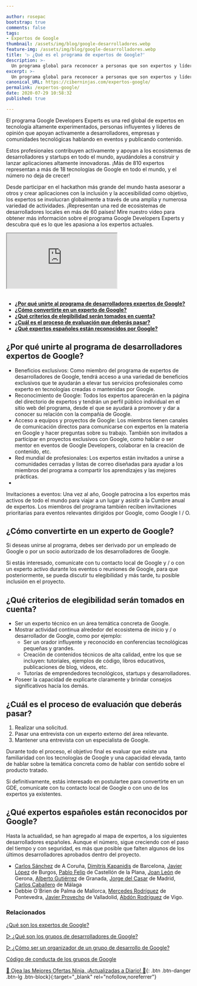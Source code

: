 ```yaml
---

author: rosepac
bootstrap: true
comments: false
tags:
- Expertos de Google
thumbnail: /assets/img/blog/google-desarrolladores.webp
feature-img: /assets/img/blog/google-desarrolladores.webp
title: '▷ ¿Qué es el programa de expertos de Google?'
description: >-
  Un programa global para reconocer a personas que son expertos y líderes de opinión en una o más tecnologías de Google. Estos profesionales contribuyen y apoyan activamente a los ecosistemas de desarrolladores y startups de todo el mundo, ayudándoles a crear y lanzar aplicaciones altamente innovadoras.
excerpt: >-
  Un programa global para reconocer a personas que son expertos y líderes de opinión en una o más tecnologías de Google. Estos profesionales contribuyen y apoyan activamente a los ecosistemas de desarrolladores y startups de todo el mundo, ayudándoles a crear y lanzar aplicaciones altamente innovadoras.
canonical_URL: https://ciberninjas.com/expertos-google/
permalink: /expertos-google/
date: 2020-07-29 10:58:32
published: true

---
```


El programa Google Developers Experts es una red global de expertos en tecnología altamente experimentados, personas influyentes y líderes de opinión que apoyan activamente a desarrolladores, empresas y comunidades tecnológicas hablando en eventos y publicando contenido.

Estos profesionales contribuyen activamente y apoyan a los ecosistemas de desarrolladores y startups en todo el mundo, ayudándoles a construir y lanzar aplicaciones altamente innovadoras. ¡Más de 810 expertos representan a más de 18 tecnologías de Google en todo el mundo, y el número no deja de crecer!

Desde participar en el hackathon más grande del mundo hasta asesorar a otros y crear aplicaciones con la inclusión y la accesibilidad como objetivo, los expertos se involucran globalmente a través de una amplia y numerosa variedad de actividades. ¡Representan una red de ecosistemas de desarrolladores locales en más de 60 países! Mire nuestro video para obtener más información sobre el programa Google Developers Experts y descubra qué es lo que les apasiona a los expertos actuales.

<div class="embed-responsive embed-responsive-16by9">
  <iframe class="embed-responsive-item" src="https://www.youtube-nocookie.com/embed/m-ig1pECpSc?rel=0" allowfullscreen></iframe>
</div><br/>

- [**¿Por qué unirte al programa de desarrolladores expertos de Google?**](#por-qué-unirte-al-programa-de-desarrolladores-expertos-de-google)
- [**¿Cómo convertirte en un experto de Google?**](#cómo-convertirte-en-un-experto-de-google)
- [**¿Qué criterios de elegibilidad serán tomados en cuenta?**](#qué-criterios-de-elegibilidad-serán-tomados-en-cuenta)
- [**¿Cuál es el proceso de evaluación que deberás pasar?**](#cuál-es-el-proceso-de-evaluación-que-deberás-pasar)
- [**¿Qué expertos españoles están reconocidos por Google?**](#qué-expertos-españoles-están-reconocidos-por-google)

## **¿Por qué unirte al programa de desarrolladores expertos de Google?**

- Beneficios exclusivos: Como miembro del programa de expertos de desarrolladores de Google, tendrá acceso a una variedad de beneficios exclusivos que te ayudarán a elevar tus servicios profesionales como experto en tecnologías creadas o mantenidas por Google.
- Reconocimiento de Google: Todos los expertos aparecerán en la página del directorio de expertos y tendrán un perfil público individual en el sitio web del programa, desde el que se ayudará a promover y dar a conocer su relación con la compañía de Google.
- Acceso a equipos y proyectos de Google: Los miembros tienen canales de comunicación directos para comunicarse con expertos en la materia en Google y hacer preguntas sobre su trabajo. También son invitados a participar en proyectos exclusivos con Google, como hablar o ser mentor en eventos de Google Developers, colaborar en la creación de contenido, etc.
- Red mundial de profesionales: Los expertos están invitados a unirse a comunidades cerradas y listas de correo diseñadas para ayudar a los miembros del programa a compartir los aprendizajes y las mejores prácticas.
- 
Invitaciones a eventos: Una vez al año, Google patrocina a los expertos más activos de todo el mundo para viajar a un lugar y asistir a la Cumbre anual de expertos. Los miembros del programa también reciben invitaciones prioritarias para eventos relevantes dirigidos por Google, como Google I / O.

## **¿Cómo convertirte en un experto de Google?**

Si deseas unirse al programa, debes ser derivado por un empleado de Google o por un socio autorizado de los desarrolladores de Google.

Si estás interesado, comunícate con tu contacto local de Google y / o con un experto activo durante los eventos o reuniones de Google, para que posteriormente, se pueda discutir tu elegibilidad y más tarde, tu posible inclusión en el proyecto.

## **¿Qué criterios de elegibilidad serán tomados en cuenta?**

- Ser un experto técnico en un área temática concreta de Google.
- Mostrar actividad continua alrededor del ecosistema de inicio y / o desarrollador de Google, como por ejemplo:
  - Ser un orador influyente y reconocido en conferencias tecnológicas pequeñas y grandes.
  - Creación de contenidos técnicos de alta calidad, entre los que se incluyen: tutoriales, ejemplos de código, libros educativos, publicaciones de blog, vídeos, etc.
  - Tutorías de emprendedores tecnológicos, startups y desarrolladores.
- Poseer la capacidad de explicarte claramente y brindar consejos significativos hacía los demás.

## **¿Cuál es el proceso de evaluación que deberás pasar?**

1. Realizar una solicitud.
2. Pasar una entrevista con un experto externo del área relevante.
3. Mantener una entrevista con un especialista de Google.

Durante todo el proceso, el objetivo final es evaluar que existe una familiaridad con los tecnologías de Google y una capacidad elevada, tanto de hablar sobre la temática concreta como de hablar con sentido sobre el producto tratado.

Si definitivamente, estás interesado en postulartee para convertirte en un GDE, comunícate con tu contacto local de Google o con uno de los expertos ya existentes.

## **¿Qué expertos españoles están reconocidos por Google?**

Hasta la actualidad, se han agregado al mapa de expertos, a los siguientes desarrolladores españoles. Aunque el número, sigue creciendo con el paso del tiempo y con seguridad, es más que posible que falten algunos de los últimos desarrolladores aprobados dentro del proyecto.

- [Carlos Sánchez](https://ciberninjas.com/gde-google-cloud-carlos-sanchez/) de A Coruña, [Dimitris Kapanidis](https://ciberninjas.com/gde-google-cloud-dimitris-kapanidis/) de Barcelona, [Javier López](https://ciberninjas.com/gde-google-cloud-javier-lopez/) de Burgos, [Pablo Felip](https://ciberninjas.com/gde-g-suite-pablo-felip/) de Castellón de la Plana, [Joan León](https://ciberninjas.com/gde-tecnologias-web-joan-leon/) de Gerona, [Alberto Gutiérrez](https://ciberninjas.com/gde-google-cloud-alberto-gutierrez/) de Granada, [Jorge del Casar](https://ciberninjas.com/gde-tecnologias-web-jorge-del-casar/) de Madrid, [Carlos Caballero](https://ciberninjas.com/gde-angular-carlos-caballero/) de Málaga
- Debbie O´Brien de Palma de Mallorca, [Mercedes Rodríguez](https://ciberninjas.com/gde-asistente-mercedes-rodriguez/) de Pontevedra, [Javier Provecho](https://ciberninjas.com/gde-google-cloud-javier-provecho/) de Valladolid, [Abdón Rodríguez](https://ciberninjas.com/gde-tecnologias-web-abdon-rodriguez/) de Vigo.

### **Relacionados** <!-- omit in toc -->

[¿Qué son los expertos de Google?](https://ciberninjas.com/wiki/gde/)

[▷ ¿Qué son los grupos de desarrolladores de Google?](https://ciberninjas.com/gdg-grupos-desarrollo-google/)

[▷ ¿Cómo ser un organizador de un grupo de desarrollo de Google?](https://ciberninjas.com/gdg-organizadores-grupos/)

[Código de conducta de los grupos de Google](https://ciberninjas.com/gdg-codigo-conducta/)

[🎁 Ojea las Mejores Ofertas Ninja, ¡Actualizadas a Diario! 🛒](https://www.amazon.es/shop/cibercursos "Los Mejores Chollos de Amazon, Ofertas Flash, Black Monday y Amazon Prime Day"){: .btn .btn-danger .btn-lg .btn-block}{:target="_blank" rel="nofollow,noreferrer"}